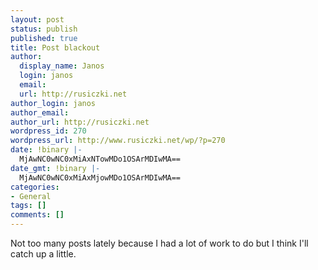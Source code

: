 ```yaml
---
layout: post
status: publish
published: true
title: Post blackout
author:
  display_name: Janos
  login: janos
  email: 
  url: http://rusiczki.net
author_login: janos
author_email: 
author_url: http://rusiczki.net
wordpress_id: 270
wordpress_url: http://www.rusiczki.net/wp/?p=270
date: !binary |-
  MjAwNC0wNC0xMiAxNTowMDo1OSArMDIwMA==
date_gmt: !binary |-
  MjAwNC0wNC0xMiAxMjowMDo1OSArMDIwMA==
categories:
- General
tags: []
comments: []
---
```

<p>Not too many posts lately because I had a lot of work to do but I think I'll catch up a little.</p>
